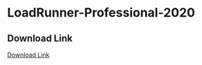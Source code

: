 # LoadRunner-Professional-2020

## Download Link
[Download Link](https://www.microfocus.com/en-us/products/loadrunner-professional/free-trial)
